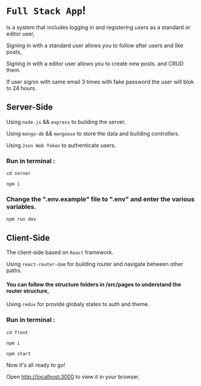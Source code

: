 # `Full Stack App`!

Is a system that includes logging in and registering users as a standard or editor user,

Signing in with a standard user allows you to follow after users and like posts,

Signing in with a editor user allows you to create new posts. and CRUD them.

If user signin with same email 3 times with fake password the user will blok to 24 hours.

## Server-Side

Using `node.js` && `express` to building the server.

Using `mongo-db` && `mongoose` to store the data and building controllers.

Using `Json Web Token` to authenticate users.

### Run in terminal :

```
cd server
```

```
npm i
```
### Change the ".env.example" file to ".env" and enter the various variables.
```
npm run dev
```


## Client-Side

The client-side based on `React` framework.

Using `react-router-dom` for building router and navigate between other paths.

#### You can follow the structure folders in /src/pages to understand the router structure,

Using `redux` for provide globaly states to auth and theme.

### Run in terminal :

```
cd front
```

```
npm i
```

```
npm start
```

Now it's all ready to go!

Open [http://localhost:3000](http://localhost:3000) to view it in your browser.
